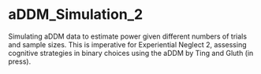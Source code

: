 # aDDM_Simulation_2
Simulating aDDM data to estimate power given different numbers of trials and sample sizes. This is imperative for Experiential Neglect 2, assessing cognitive strategies in binary choices using the aDDM by Ting and Gluth (in press). 
